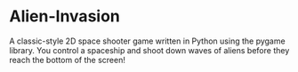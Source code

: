 # Alien-Invasion
A classic-style 2D space shooter game written in Python using the pygame library. You control a spaceship and shoot down waves of aliens before they reach the bottom of the screen!
